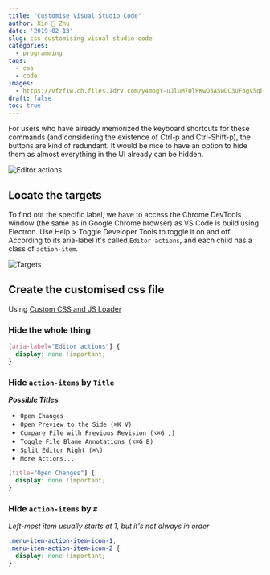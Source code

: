 ```yaml
---
title: "Customise Visual Studio Code"
author: Xin 💓 Zhu
date: '2019-02-13'
slug: css customising visual studio code
categories:
  - programming
tags:
  - css
  - code
images:
  - https://vfzf1w.ch.files.1drv.com/y4mogY-uJluM7OlPKwQ3ASwDC3UF3gV5qbIiB6-277Gt_TSkXvi9BHtko0g1jvVlSPvLFZ8omTrUakd_o9hyerIyArQPQW2CX9Cc1_FXm14GdR7DuRJsvT2RkjNzI4xKYJ-CJISkF6MtDjRSJj_ZLC3SWqPNnRRZpwSSZSc2PQmwjLvGALHlFCiqgSXZ-ndRNR8?width=701&height=342&cropmode=none
draft: false
toc: true
---
```


For users who have already memorized the keyboard shortcuts for these commands (and considering the existence of Ctrl-p and Ctrl-Shift-p), the buttons are kind of redundant. It would be nice to have an option to hide them as almost everything in the UI already can be hidden.

![Editor actions][editor-actions]

## Locate the targets

To find out the specific label, we have to access the Chrome DevTools window (the same as in Google Chrome browser) as VS Code is build using Electron. Use Help > Toggle Developer Tools to toggle it on and off. According to its aria-label it's called `Editor actions`, and each child has a class of `action-item`.

![Targets][target-locations]

## Create the customised css file

Using [Custom CSS and JS Loader](https://marketplace.visualstudio.com/items?itemName=be5invis.vscode-custom-css)

### Hide the whole thing

```css
[aria-label="Editor actions"] {
  display: none !important;
}
```

### Hide `action-items` by `Title`

**_Possible Titles_**

* `Open Changes`
* `Open Preview to the Side (⌘K V)`
* `Compare File with Previous Revision (⌥⌘G ,)`
* `Toggle File Blame Annotations (⌥⌘G B)`
* `Split Editor Right (⌘\)`
* `More Actions...`

```css
[title="Open Changes"] {
  display: none !important;
}
```

### Hide `action-items` by `#`

_Left-most item usually starts at 1, but it's not always in order_

```css
.menu-item-action-item-icon-1,
.menu-item-action-item-icon-2 {
  display: none !important;
}
```

[editor-actions]:https://uec3nq.ch.files.1drv.com/y4mpPB2U5nOSax7Fx1PhfacWLDi5jDktdBRzEFkw85NElTa8N8LWW3mPLL-J9qUMGHXmVLXB4RiYTqdeB9dJo8YaRL87xI4JF-Iv53865Rrpf7g5IINZ8RR5bbZbVMtz9nv3jqOHABxJVw1G3fYtpspGs-8StvS8SXPcWvAACbVajNnDDVwFiUqaYLf__h7o-lI?width=724&height=352&cropmode=none "Editor actions to be hidden"

[target-locations]:https://vfza1w.ch.files.1drv.com/y4mB7u820IA29m7tEj_f5QYt4xlAg6oFNoVEIsQG9zi94hUoXwnM85DkjPn9UCrJF8LRO_ZlHZPkpIYXc4BZiRj2ffFrCXlLvW5t0D4fPi1GRLYRjbGo0eSnq9BxMvwAKZO-26zOCYd04exfGjFEPKpqpg4ya975uvtSyYyUnQ81AhRIbcB1xtGJo43FSoSI9by?width=1492&height=256&cropmode=none "Targets to edit the actions"